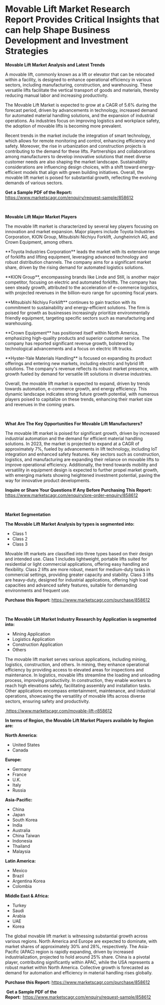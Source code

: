 <p><h1>Movable Lift Market Research Report Provides Critical Insights that can help Shape Business Development and Investment Strategies</h1></p><p><strong>Movable Lift Market Analysis and Latest Trends</strong></p>
<p><p>A movable lift, commonly known as a lift or elevator that can be relocated within a facility, is designed to enhance operational efficiency in various sectors, including manufacturing, construction, and warehousing. These versatile lifts facilitate the vertical transport of goods and materials, thereby reducing manual labor and increasing productivity.</p><p>The Movable Lift Market is expected to grow at a CAGR of 5.6% during the forecast period, driven by advancements in technology, increased demand for automated material handling solutions, and the expansion of industrial operations. As industries focus on improving logistics and workplace safety, the adoption of movable lifts is becoming more prevalent. </p><p>Recent trends in the market include the integration of smart technology, which allows for remote monitoring and control, enhancing efficiency and safety. Moreover, the rise in urbanization and construction projects is contributing to the demand for these lifts. Partnerships and collaborations among manufacturers to develop innovative solutions that meet diverse customer needs are also shaping the market landscape. Sustainability considerations are influencing design choices, with a shift toward energy-efficient models that align with green building initiatives. Overall, the movable lift market is poised for substantial growth, reflecting the evolving demands of various sectors.</p></p>
<p><strong>Get a Sample PDF of the Report:&nbsp;</strong> <a href="https://www.marketscagr.com/enquiry/request-sample/858612?utm_campaign=3585&utm_medium=2&utm_source=Github&utm_content=ia&utm_term=16042025&utm_id=movable-lift">https://www.marketscagr.com/enquiry/request-sample/858612</a></p>
<p>&nbsp;</p>
<p><strong>Movable Lift Major Market Players</strong></p>
<p><p>The movable lift market is characterized by several key players focusing on innovation and market expansion. Major players include Toyota Industries Corporation, KION Group, Mitsubishi Nichiyu Forklift, Jungheinrich AG, and Crown Equipment, among others.</p><p>**Toyota Industries Corporation** leads the market with its extensive range of forklifts and lifting equipment, leveraging advanced technology and robust distribution channels. The company aims for a significant market share, driven by the rising demand for automated logistics solutions.</p><p>**KION Group**, encompassing brands like Linde and Still, is another major competitor, focusing on electric and automated forklifts. The company has seen steady growth, attributed to the acceleration of e-commerce logistics, with projected revenues in the billion-euro range for upcoming fiscal years.</p><p>**Mitsubishi Nichiyu Forklift** continues to gain traction with its commitment to sustainability and energy-efficient solutions. The firm is poised for growth as businesses increasingly prioritize environmentally friendly equipment, targeting specific sectors such as manufacturing and warehousing.</p><p>**Crown Equipment** has positioned itself within North America, emphasizing high-quality products and superior customer service. The company has reported significant revenue growth, bolstered by technological advancements and a focus on electric lift trucks.</p><p>**Hyster-Yale Materials Handling** is focused on expanding its product offerings and entering new markets, including electric and hybrid lift solutions. The company's revenue reflects its robust market presence, with growth fueled by demand for versatile lift solutions in diverse industries.</p><p>Overall, the movable lift market is expected to expand, driven by trends towards automation, e-commerce growth, and energy efficiency. This dynamic landscape indicates strong future growth potential, with numerous players poised to capitalize on these trends, enhancing their market size and revenues in the coming years.</p></p>
<p>&nbsp;</p>
<p><strong>What Are The Key Opportunities For Movable Lift Manufacturers?</strong></p>
<p><p>The movable lift market is poised for significant growth, driven by increased industrial automation and the demand for efficient material handling solutions. In 2023, the market is projected to expand at a CAGR of approximately 7%, fueled by advancements in lift technology, including IoT integration and enhanced safety features. Key sectors such as construction, logistics, and manufacturing are expanding their reliance on movable lifts to improve operational efficiency. Additionally, the trend towards mobility and versatility in equipment design is expected to further propel market growth, with emerging markets showing heightened investment potential, paving the way for innovative product developments.</p></p>
<p><strong>Inquire or Share Your Questions If Any Before Purchasing This Report:</strong> <a href="https://www.marketscagr.com/enquiry/pre-order-enquiry/858612?utm_campaign=3585&utm_medium=2&utm_source=Github&utm_content=ia&utm_term=16042025&utm_id=movable-lift">https://www.marketscagr.com/enquiry/pre-order-enquiry/858612</a></p>
<p>&nbsp;</p>
<p><strong>Market Segmentation</strong></p>
<p><strong>The Movable Lift Market Analysis by types is segmented into:</strong></p>
<p><ul><li>Class 1</li><li>Class 2</li><li>Class 3</li></ul></p>
<p><p>Movable lift markets are classified into three types based on their design and intended use. Class 1 includes lightweight, portable lifts suited for residential or light commercial applications, offering easy handling and flexibility. Class 2 lifts are more robust, meant for medium-duty tasks in commercial settings, providing greater capacity and stability. Class 3 lifts are heavy-duty, designed for industrial applications, offering high load capacities and advanced safety features, suitable for demanding environments and frequent use.</p></p>
<p><strong>Purchase this Report:&nbsp;</strong><a href="https://www.marketscagr.com/purchase/858612?utm_campaign=3585&utm_medium=2&utm_source=Github&utm_content=ia&utm_term=16042025&utm_id=movable-lift">https://www.marketscagr.com/purchase/858612</a></p>
<p>&nbsp;</p>
<p><strong>The Movable Lift Market Industry Research by Application is segmented into:</strong></p>
<p><ul><li>Mining Application</li><li>Logistics Application</li><li>Construction Application</li><li>Others</li></ul></p>
<p><p>The movable lift market serves various applications, including mining, logistics, construction, and others. In mining, they enhance operational efficiency by providing access to elevated areas for inspections and maintenance. In logistics, movable lifts streamline the loading and unloading process, improving productivity. In construction, they enable workers to reach high elevations safely, facilitating assembly and installation tasks. Other applications encompass entertainment, maintenance, and industrial operations, showcasing the versatility of movable lifts across diverse sectors, ensuring safety and productivity.</p></p>
<p><a href="https://www.marketscagr.com/movable-lift-r858612?utm_campaign=3585&utm_medium=2&utm_source=Github&utm_content=ia&utm_term=16042025&utm_id=movable-lift">&nbsp;https://www.marketscagr.com/movable-lift-r858612</a></p>
<p><strong>In terms of Region, the Movable Lift Market Players available by Region are:</strong></p>
<p>
    <p> <strong> North America: </strong>
        <ul>
            <li>United States</li>
            <li>Canada</li>
        </ul>
        </p> 
    <p> <strong> Europe: </strong>
        <ul>
            <li>Germany</li>
            <li>France</li>
            <li>U.K.</li>
            <li>Italy</li>
            <li>Russia</li>
        </ul>
        </p> 
    <p> <strong> Asia-Pacific: </strong>
        <ul>
            <li>China</li>
            <li>Japan</li>
            <li>South Korea</li>
            <li>India</li>
            <li>Australia</li>
            <li>China Taiwan</li>
            <li>Indonesia</li>
            <li>Thailand</li>
            <li>Malaysia</li>
        </ul>
        </p> 
    <p> <strong> Latin America: </strong>
        <ul>
            <li>Mexico</li>
            <li>Brazil</li>
            <li>Argentina Korea</li>
            <li>Colombia</li>
        </ul>
        </p> 
    <p> <strong> Middle East & Africa: </strong>
        <ul>
            <li>Turkey</li>
            <li>Saudi</li>
            <li>Arabia</li>
            <li>UAE</li>
            <li>Korea</li>
        </ul>
    </p>
    </p>
<p><p>The global movable lift market is witnessing substantial growth across various regions. North America and Europe are expected to dominate, with market shares of approximately 30% and 28%, respectively. The Asia-Pacific (APAC) region is rapidly expanding, driven by increased industrialization, projected to hold around 25% share. China is a pivotal player, contributing significantly within APAC, while the USA represents a robust market within North America. Collective growth is forecasted as demand for automation and efficiency in material handling rises globally.</p></p>
<p><strong>Purchase this Report: </strong><a href="https://www.marketscagr.com/purchase/858612?utm_campaign=3585&utm_medium=2&utm_source=Github&utm_content=ia&utm_term=16042025&utm_id=movable-lift">https://www.marketscagr.com/purchase/858612</a></p>
<p>&nbsp;<strong>Get a Sample PDF of the Report:&nbsp;&nbsp;</strong><a href="https://www.marketscagr.com/enquiry/request-sample/858612?utm_campaign=3585&utm_medium=2&utm_source=Github&utm_content=ia&utm_term=16042025&utm_id=movable-lift">https://www.marketscagr.com/enquiry/request-sample/858612</a></p>
<p><strong></strong></p>
<p><p></p><p></p><p></p></p>